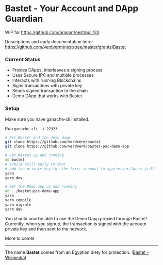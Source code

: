 # Bastet - Your Account and DApp Guardian

WIP for https://github.com/aragon/nest/pull/20

Descriptions and early documentation here: https://github.com/verdverm/nest/tree/master/grants/Bastet

### Current Status

- Proxies DApps, interleaves a signing process
- Uses Secure IPC and multiple processes
- Interacts with running Blockchains
- Signs transactions with private key
- Sends signed transaction to the chain
- Demo DApp that works with Bastet

### Setup

Make sure you have ganache-cli installed.

Run `ganache-cli -i 22323`

```bash
# Get Bastet and the demo dapp
git clone https://github.com/verdverm/bastet
git clone https://github.com/verdverm/bastet-poc-demo-app

# Get bastet up and running
cd bastet
# (while still early in dev)
# add the private key for the first account to app/server/funcs.js:11
yarn
yarn dev

# Get the Demo app up and running
cd ../bastet-poc-demo-app
yarn
yarn compile
yarn migrate
yarn dev
```

You should now be able to use the Demo Dapp
proxied through Bastet!
Currently, when you signup, the transaction
is signed with the accoutn private key
and then sent to the network.

More to come!

---

The name __Bastet__ comes from an Egyptian diety for protection. ([Bastet - Wikipedia](https://en.wikipedia.org/wiki/Bastet))


